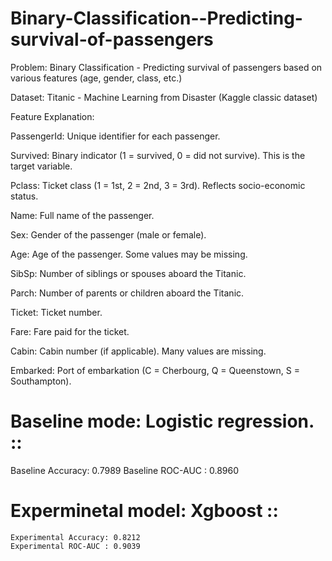 # Binary-Classification--Predicting-survival-of-passengers

Problem: Binary Classification - Predicting survival of passengers based on various features (age, gender, class, etc.)

Dataset: Titanic - Machine Learning from Disaster (Kaggle classic dataset)

Feature Explanation:

  PassengerId: Unique identifier for each passenger.
  
  Survived: Binary indicator (1 = survived, 0 = did not survive). This is the target variable.
  
  Pclass: Ticket class (1 = 1st, 2 = 2nd, 3 = 3rd). Reflects socio-economic status.
  
  Name: Full name of the passenger.
  
  Sex: Gender of the passenger (male or female).
  
  Age: Age of the passenger. Some values may be missing.
  
  SibSp: Number of siblings or spouses aboard the Titanic.
  
  Parch: Number of parents or children aboard the Titanic.
  
  Ticket: Ticket number.
  
  Fare: Fare paid for the ticket.
  
  Cabin: Cabin number (if applicable). Many values are missing.
  
  Embarked: Port of embarkation (C = Cherbourg, Q = Queenstown, S = Southampton).


# Baseline mode: Logistic regression. ::
  Baseline Accuracy: 0.7989
  Baseline ROC-AUC : 0.8960
# Experminetal model: Xgboost ::

    Experimental Accuracy: 0.8212
    Experimental ROC-AUC : 0.9039
